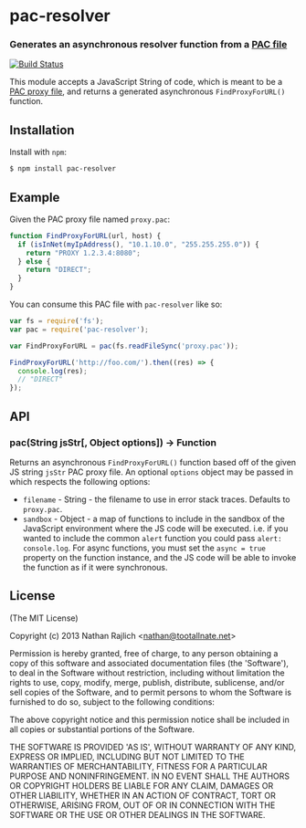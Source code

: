 pac-resolver
============
### Generates an asynchronous resolver function from a [PAC file][pac-wikipedia]
[![Build Status](https://github.com/TooTallNate/node-pac-resolver/workflows/Node%20CI/badge.svg)](https://github.com/TooTallNate/node-pac-resolver/actions?workflow=Node+CI)


This module accepts a JavaScript String of code, which is meant to be a
[PAC proxy file][pac-wikipedia], and returns a generated asynchronous
`FindProxyForURL()` function.


Installation
------------

Install with `npm`:

```bash
$ npm install pac-resolver
```


Example
-------

Given the PAC proxy file named `proxy.pac`:

```js
function FindProxyForURL(url, host) {
  if (isInNet(myIpAddress(), "10.1.10.0", "255.255.255.0")) {
    return "PROXY 1.2.3.4:8080";
  } else {
    return "DIRECT";
  }
}
```

You can consume this PAC file with `pac-resolver` like so:

```js
var fs = require('fs');
var pac = require('pac-resolver');

var FindProxyForURL = pac(fs.readFileSync('proxy.pac'));

FindProxyForURL('http://foo.com/').then((res) => {
  console.log(res);
  // "DIRECT"
});
```


API
---

### pac(String jsStr[, Object options]) → Function

Returns an asynchronous `FindProxyForURL()` function based off of the given JS
string `jsStr` PAC proxy file. An optional `options` object may be passed in which
respects the following options:

 * `filename` - String - the filename to use in error stack traces. Defaults to `proxy.pac`.
 * `sandbox` - Object - a map of functions to include in the sandbox of the
 JavaScript environment where the JS code will be executed. i.e. if you wanted to
 include the common `alert` function you could pass `alert: console.log`. For
 async functions, you must set the `async = true` property on the function
 instance, and the JS code will be able to invoke the function as if it were
 synchronous.


License
-------

(The MIT License)

Copyright (c) 2013 Nathan Rajlich &lt;nathan@tootallnate.net&gt;

Permission is hereby granted, free of charge, to any person obtaining
a copy of this software and associated documentation files (the
'Software'), to deal in the Software without restriction, including
without limitation the rights to use, copy, modify, merge, publish,
distribute, sublicense, and/or sell copies of the Software, and to
permit persons to whom the Software is furnished to do so, subject to
the following conditions:

The above copyright notice and this permission notice shall be
included in all copies or substantial portions of the Software.

THE SOFTWARE IS PROVIDED 'AS IS', WITHOUT WARRANTY OF ANY KIND,
EXPRESS OR IMPLIED, INCLUDING BUT NOT LIMITED TO THE WARRANTIES OF
MERCHANTABILITY, FITNESS FOR A PARTICULAR PURPOSE AND NONINFRINGEMENT.
IN NO EVENT SHALL THE AUTHORS OR COPYRIGHT HOLDERS BE LIABLE FOR ANY
CLAIM, DAMAGES OR OTHER LIABILITY, WHETHER IN AN ACTION OF CONTRACT,
TORT OR OTHERWISE, ARISING FROM, OUT OF OR IN CONNECTION WITH THE
SOFTWARE OR THE USE OR OTHER DEALINGS IN THE SOFTWARE.

[pac-file-docs]: https://web.archive.org/web/20070602031929/http://wp.netscape.com/eng/mozilla/2.0/relnotes/demo/proxy-live.html
[pac-wikipedia]: http://wikipedia.org/wiki/Proxy_auto-config
